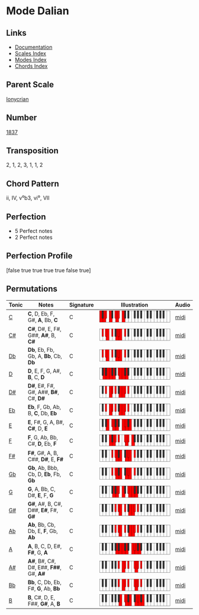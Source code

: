# Mode Dalian

## Links

- [Documentation](README.md)
- [Scales Index](Scales.md)
- [Modes Index](Modes.md)
- [Chords Index](Chords.md)

## Parent Scale

[Ionycrian](ScaleIonycrian.md)

## Number

[1837](https://ianring.com/musictheory/scales/1837)

## Transposition

2, 1, 2, 3, 1, 1, 2

## Chord Pattern

ii, IV, v⁰b3, vi⁰, VII

## Perfection

- 5 Perfect notes
- 2 Perfect notes

## Perfection Profile

[false true true true true false true]

## Permutations

| Tonic | Notes | Signature | Illustration | Audio |
|-------|-------|-----------|--------------|-------|
| [C](ModeCNaturalDalian.md) | **C**, D, Eb, F, G#, **A**, Bb, **C** | C | ![CNaturalDalian](ModeCNaturalDalian.png) | [midi](https://github.com/edipermadi/music/blob/main/docs/ModeCNaturalDalian.mid?raw=true) |
| [C#](ModeCSharpDalian.md) | **C#**, D#, E, F#, G##, **A#**, B, **C#** | C | ![CSharpDalian](ModeCSharpDalian.png) | [midi](https://github.com/edipermadi/music/blob/main/docs/ModeCSharpDalian.mid?raw=true) |
| [Db](ModeDFlatDalian.md) | **Db**, Eb, Fb, Gb, A, **Bb**, Cb, **Db** | C | ![DFlatDalian](ModeDFlatDalian.png) | [midi](https://github.com/edipermadi/music/blob/main/docs/ModeDFlatDalian.mid?raw=true) |
| [D](ModeDNaturalDalian.md) | **D**, E, F, G, A#, **B**, C, **D** | C | ![DNaturalDalian](ModeDNaturalDalian.png) | [midi](https://github.com/edipermadi/music/blob/main/docs/ModeDNaturalDalian.mid?raw=true) |
| [D#](ModeDSharpDalian.md) | **D#**, E#, F#, G#, A##, **B#**, C#, **D#** | C | ![DSharpDalian](ModeDSharpDalian.png) | [midi](https://github.com/edipermadi/music/blob/main/docs/ModeDSharpDalian.mid?raw=true) |
| [Eb](ModeEFlatDalian.md) | **Eb**, F, Gb, Ab, B, **C**, Db, **Eb** | C | ![EFlatDalian](ModeEFlatDalian.png) | [midi](https://github.com/edipermadi/music/blob/main/docs/ModeEFlatDalian.mid?raw=true) |
| [E](ModeENaturalDalian.md) | **E**, F#, G, A, B#, **C#**, D, **E** | C | ![ENaturalDalian](ModeENaturalDalian.png) | [midi](https://github.com/edipermadi/music/blob/main/docs/ModeENaturalDalian.mid?raw=true) |
| [F](ModeFNaturalDalian.md) | **F**, G, Ab, Bb, C#, **D**, Eb, **F** | C | ![FNaturalDalian](ModeFNaturalDalian.png) | [midi](https://github.com/edipermadi/music/blob/main/docs/ModeFNaturalDalian.mid?raw=true) |
| [F#](ModeFSharpDalian.md) | **F#**, G#, A, B, C##, **D#**, E, **F#** | C | ![FSharpDalian](ModeFSharpDalian.png) | [midi](https://github.com/edipermadi/music/blob/main/docs/ModeFSharpDalian.mid?raw=true) |
| [Gb](ModeGFlatDalian.md) | **Gb**, Ab, Bbb, Cb, D, **Eb**, Fb, **Gb** | C | ![GFlatDalian](ModeGFlatDalian.png) | [midi](https://github.com/edipermadi/music/blob/main/docs/ModeGFlatDalian.mid?raw=true) |
| [G](ModeGNaturalDalian.md) | **G**, A, Bb, C, D#, **E**, F, **G** | C | ![GNaturalDalian](ModeGNaturalDalian.png) | [midi](https://github.com/edipermadi/music/blob/main/docs/ModeGNaturalDalian.mid?raw=true) |
| [G#](ModeGSharpDalian.md) | **G#**, A#, B, C#, D##, **E#**, F#, **G#** | C | ![GSharpDalian](ModeGSharpDalian.png) | [midi](https://github.com/edipermadi/music/blob/main/docs/ModeGSharpDalian.mid?raw=true) |
| [Ab](ModeAFlatDalian.md) | **Ab**, Bb, Cb, Db, E, **F**, Gb, **Ab** | C | ![AFlatDalian](ModeAFlatDalian.png) | [midi](https://github.com/edipermadi/music/blob/main/docs/ModeAFlatDalian.mid?raw=true) |
| [A](ModeANaturalDalian.md) | **A**, B, C, D, E#, **F#**, G, **A** | C | ![ANaturalDalian](ModeANaturalDalian.png) | [midi](https://github.com/edipermadi/music/blob/main/docs/ModeANaturalDalian.mid?raw=true) |
| [A#](ModeASharpDalian.md) | **A#**, B#, C#, D#, E##, **F##**, G#, **A#** | C | ![ASharpDalian](ModeASharpDalian.png) | [midi](https://github.com/edipermadi/music/blob/main/docs/ModeASharpDalian.mid?raw=true) |
| [Bb](ModeBFlatDalian.md) | **Bb**, C, Db, Eb, F#, **G**, Ab, **Bb** | C | ![BFlatDalian](ModeBFlatDalian.png) | [midi](https://github.com/edipermadi/music/blob/main/docs/ModeBFlatDalian.mid?raw=true) |
| [B](ModeBNaturalDalian.md) | **B**, C#, D, E, F##, **G#**, A, **B** | C | ![BNaturalDalian](ModeBNaturalDalian.png) | [midi](https://github.com/edipermadi/music/blob/main/docs/ModeBNaturalDalian.mid?raw=true) |
